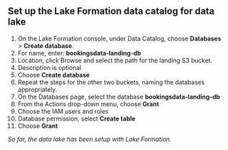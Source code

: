 ## Set up the Lake Formation data catalog for data lake
1.  On the Lake Formation console, under Data Catalog, choose **Databases** > **Create database**.
2.  For name, enter: **bookingsdata-landing-db**
3.  Location, click Browse and select the path for the landing S3 bucket.
4.  Description is optional
5.  Choose **Create database**
6.  Repeat the steps for the other two buckets, naming the databases appropriately.
7.  On the Databases page, select the database **bookingsdata-landing-db**
8.  From the Actions drop-down menu, choose **Grant**
9.  Choose the IAM users and roles
10. Database permission, select **Create table**
11. Choose **Grant**

*So far, the data lake has been setup with Lake Formation.*
